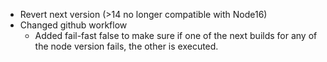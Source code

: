 - Revert next version (>14 no longer compatible with Node16)
- Changed github workflow
    - Added fail-fast false to make sure if one of the next builds for any of the node version fails, the other is executed.